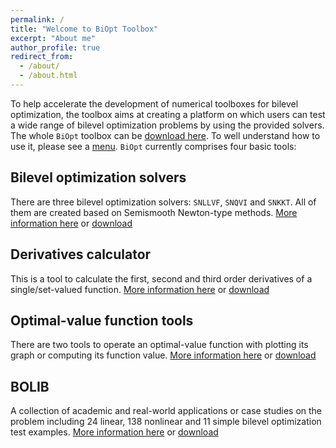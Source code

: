 ```yaml
---
permalink: /
title: "Welcome to BiOpt Toolbox"
excerpt: "About me"
author_profile: true
redirect_from: 
  - /about/
  - /about.html
---
```


To help accelerate the development of numerical toolboxes for bilevel optimization, the toolbox aims at creating a platform on which users can test a wide range of bilevel optimization problems by using the provided solvers. The whole $\texttt{BiOpt}$ toolbox can be  [download here](\files\BiOpt-toolbox.zip). To well understand how to use it, please see a [menu](\files\menu-of-BiOpt.pdf).  $\texttt{BiOpt}$ currently comprises four basic tools:

Bilevel optimization solvers
---
There are three bilevel optimization solvers: $\texttt{SNLLVF}$, $\texttt{SNQVI}$ and $\texttt{SNKKT}$. All of them are created based on Semismooth Newton-type methods.  [More information here](https://biopt.github.io/solvers/) or [download](\files\BiOpt-Solvers.zip)

Derivatives calculator
---
This is a tool to calculate the first, second and third order derivatives of a single/set-valued function. [More information here](https://biopt.github.io/getderivatives/) or [download](\files\GetDerivatives.zip)

Optimal-value function tools
---
There are two tools to operate an optimal-value function with plotting  its graph or computing its function value.  [More information here](https://biopt.github.io/valuefunc/) or [download](\files\OptValFunc.zip)

BOLIB
---
A collection of academic and real-world applications or case studies on the problem including 24 linear, 138 nonlinear and 11 simple bilevel optimization test examples. [More information here](https://biopt.github.io/bolib/) or [download](\files\BOLIBExamples.zip) 



